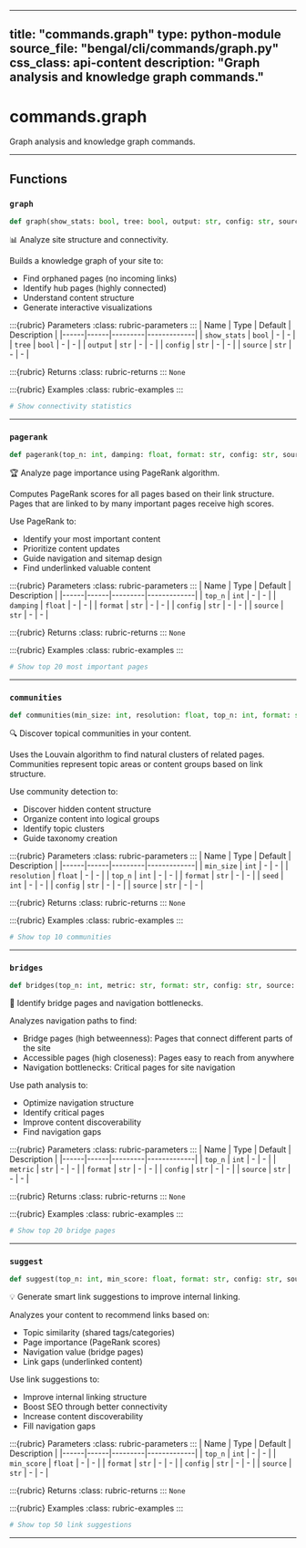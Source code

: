 
---
title: "commands.graph"
type: python-module
source_file: "bengal/cli/commands/graph.py"
css_class: api-content
description: "Graph analysis and knowledge graph commands."
---

# commands.graph

Graph analysis and knowledge graph commands.

---


## Functions

### `graph`
```python
def graph(show_stats: bool, tree: bool, output: str, config: str, source: str) -> None
```

📊 Analyze site structure and connectivity.

Builds a knowledge graph of your site to:
- Find orphaned pages (no incoming links)
- Identify hub pages (highly connected)
- Understand content structure
- Generate interactive visualizations



:::{rubric} Parameters
:class: rubric-parameters
:::
| Name | Type | Default | Description |
|------|------|---------|-------------|
| `show_stats` | `bool` | - | - |
| `tree` | `bool` | - | - |
| `output` | `str` | - | - |
| `config` | `str` | - | - |
| `source` | `str` | - | - |

:::{rubric} Returns
:class: rubric-returns
:::
`None`




:::{rubric} Examples
:class: rubric-examples
:::
```python
# Show connectivity statistics
```


---
### `pagerank`
```python
def pagerank(top_n: int, damping: float, format: str, config: str, source: str) -> None
```

🏆 Analyze page importance using PageRank algorithm.

Computes PageRank scores for all pages based on their link structure.
Pages that are linked to by many important pages receive high scores.

Use PageRank to:
- Identify your most important content
- Prioritize content updates
- Guide navigation and sitemap design
- Find underlinked valuable content



:::{rubric} Parameters
:class: rubric-parameters
:::
| Name | Type | Default | Description |
|------|------|---------|-------------|
| `top_n` | `int` | - | - |
| `damping` | `float` | - | - |
| `format` | `str` | - | - |
| `config` | `str` | - | - |
| `source` | `str` | - | - |

:::{rubric} Returns
:class: rubric-returns
:::
`None`




:::{rubric} Examples
:class: rubric-examples
:::
```python
# Show top 20 most important pages
```


---
### `communities`
```python
def communities(min_size: int, resolution: float, top_n: int, format: str, seed: int, config: str, source: str) -> None
```

🔍 Discover topical communities in your content.

Uses the Louvain algorithm to find natural clusters of related pages.
Communities represent topic areas or content groups based on link structure.

Use community detection to:
- Discover hidden content structure
- Organize content into logical groups
- Identify topic clusters
- Guide taxonomy creation



:::{rubric} Parameters
:class: rubric-parameters
:::
| Name | Type | Default | Description |
|------|------|---------|-------------|
| `min_size` | `int` | - | - |
| `resolution` | `float` | - | - |
| `top_n` | `int` | - | - |
| `format` | `str` | - | - |
| `seed` | `int` | - | - |
| `config` | `str` | - | - |
| `source` | `str` | - | - |

:::{rubric} Returns
:class: rubric-returns
:::
`None`




:::{rubric} Examples
:class: rubric-examples
:::
```python
# Show top 10 communities
```


---
### `bridges`
```python
def bridges(top_n: int, metric: str, format: str, config: str, source: str) -> None
```

🌉 Identify bridge pages and navigation bottlenecks.

Analyzes navigation paths to find:
- Bridge pages (high betweenness): Pages that connect different parts of the site
- Accessible pages (high closeness): Pages easy to reach from anywhere
- Navigation bottlenecks: Critical pages for site navigation

Use path analysis to:
- Optimize navigation structure
- Identify critical pages
- Improve content discoverability
- Find navigation gaps



:::{rubric} Parameters
:class: rubric-parameters
:::
| Name | Type | Default | Description |
|------|------|---------|-------------|
| `top_n` | `int` | - | - |
| `metric` | `str` | - | - |
| `format` | `str` | - | - |
| `config` | `str` | - | - |
| `source` | `str` | - | - |

:::{rubric} Returns
:class: rubric-returns
:::
`None`




:::{rubric} Examples
:class: rubric-examples
:::
```python
# Show top 20 bridge pages
```


---
### `suggest`
```python
def suggest(top_n: int, min_score: float, format: str, config: str, source: str) -> None
```

💡 Generate smart link suggestions to improve internal linking.

Analyzes your content to recommend links based on:
- Topic similarity (shared tags/categories)
- Page importance (PageRank scores)
- Navigation value (bridge pages)
- Link gaps (underlinked content)

Use link suggestions to:
- Improve internal linking structure
- Boost SEO through better connectivity
- Increase content discoverability
- Fill navigation gaps



:::{rubric} Parameters
:class: rubric-parameters
:::
| Name | Type | Default | Description |
|------|------|---------|-------------|
| `top_n` | `int` | - | - |
| `min_score` | `float` | - | - |
| `format` | `str` | - | - |
| `config` | `str` | - | - |
| `source` | `str` | - | - |

:::{rubric} Returns
:class: rubric-returns
:::
`None`




:::{rubric} Examples
:class: rubric-examples
:::
```python
# Show top 50 link suggestions
```


---
